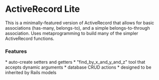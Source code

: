 <h1>ActiveRecord Lite</h1>
This is a minimally-featured version of ActiveRecord that allows for basic associations (has-many, belongs-to), and a simple belongs-to-through association. Uses metaprogramming to build many of the simpler ActiveRecord functions.

<h3>Features</h3>
* auto-create setters and getters
* "find_by_x_and_y_and_z" tool that accepts dynamic arguments
* database CRUD actions
* designed to be inherited by Rails models
